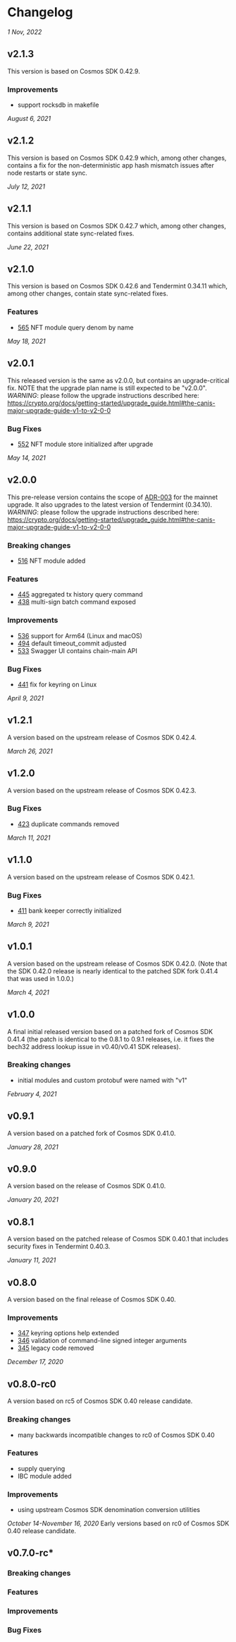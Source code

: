 # Changelog

*1 Nov, 2022*
## v2.1.3
This version is based on Cosmos SDK 0.42.9.
### Improvements
* support rocksdb in makefile

*August 6, 2021*

## v2.1.2
This version is based on Cosmos SDK 0.42.9 which, among other changes, contains a fix for the non-deterministic app hash mismatch
issues after node restarts or state sync.

*July 12, 2021*

## v2.1.1
This version is based on Cosmos SDK 0.42.7 which, among other changes, contains additional state sync-related fixes.

*June 22, 2021*

## v2.1.0
This version is based on Cosmos SDK 0.42.6 and Tendermint 0.34.11 which, among other changes, contain state sync-related fixes.

### Features
- [565](https://github.com/crypto-org-chain/chain-main/pull/565) NFT module query denom by name

*May 18, 2021*

## v2.0.1
This released version is the same as v2.0.0, but contains an upgrade-critical fix.
NOTE that the upgrade plan name is still expected to be "v2.0.0".
*WARNING*: please follow the upgrade instructions described here: https://crypto.org/docs/getting-started/upgrade_guide.html#the-canis-major-upgrade-guide-v1-to-v2-0-0

### Bug Fixes
- [552](https://github.com/crypto-org-chain/chain-main/pull/552) NFT module store initialized after upgrade

*May 14, 2021*

## v2.0.0
This pre-release version contains the scope of [ADR-003](https://github.com/crypto-org-chain/chain-main/blob/master/doc/architecture/adr-003.md) for the mainnet upgrade. It also upgrades to the latest version of Tendermint (0.34.10).
*WARNING*: please follow the upgrade instructions described here: https://crypto.org/docs/getting-started/upgrade_guide.html#the-canis-major-upgrade-guide-v1-to-v2-0-0

### Breaking changes
- [516](https://github.com/crypto-org-chain/chain-main/pull/516) NFT module added
### Features
- [445](https://github.com/crypto-org-chain/chain-main/pull/445) aggregated tx history query command
- [438](https://github.com/crypto-org-chain/chain-main/pull/438) multi-sign batch command exposed
### Improvements
- [536](https://github.com/crypto-org-chain/chain-main/pull/536) support for Arm64 (Linux and macOS)
- [494](https://github.com/crypto-org-chain/chain-main/pull/494) default timeout_commit adjusted
- [533](https://github.com/crypto-org-chain/chain-main/pull/533) Swagger UI contains chain-main API
### Bug Fixes
- [441](https://github.com/crypto-org-chain/chain-main/pull/441) fix for keyring on Linux

*April 9, 2021*

## v1.2.1
A version based on the upstream release of Cosmos SDK 0.42.4.

*March 26, 2021*

## v1.2.0
A version based on the upstream release of Cosmos SDK 0.42.3.
### Bug Fixes
* [423](https://github.com/crypto-org-chain/chain-main/pull/423) duplicate commands removed

*March 11, 2021*

## v1.1.0
A version based on the upstream release of Cosmos SDK 0.42.1.
### Bug Fixes
* [411](https://github.com/crypto-com/chain-main/pull/411) bank keeper correctly initialized

*March 9, 2021*
## v1.0.1
A version based on the upstream release of Cosmos SDK 0.42.0.
(Note that the SDK 0.42.0 release is nearly identical to the patched SDK fork 0.41.4 that was used in 1.0.0.)

*March 4, 2021*
## v1.0.0
A final initial released version based on a patched fork of Cosmos SDK 0.41.4
(the patch is identical to the 0.8.1 to 0.9.1 releases, i.e. it fixes the bech32 address lookup issue in v0.40/v0.41 SDK releases).

### Breaking changes
* initial modules and custom protobuf were named with "v1"

*February 4, 2021*
## v0.9.1
A version based on a patched fork of Cosmos SDK 0.41.0.

*January 28, 2021*
## v0.9.0
A version based on the release of Cosmos SDK 0.41.0.

*January 20, 2021*
## v0.8.1
A version based on the patched release of Cosmos SDK 0.40.1 that includes security fixes in Tendermint 0.40.3.

*January 11, 2021*
## v0.8.0
A version based on the final release of Cosmos SDK 0.40.
### Improvements
* [347](https://github.com/crypto-com/chain-main/pull/347) keyring options help extended
* [346](https://github.com/crypto-com/chain-main/pull/346) validation of command-line signed integer arguments
* [345](https://github.com/crypto-com/chain-main/pull/345) legacy code removed

*December 17, 2020*
## v0.8.0-rc0 
A version based on rc5 of Cosmos SDK 0.40 release candidate.
### Breaking changes
* many backwards incompatible changes to rc0 of Cosmos SDK 0.40
### Features
* supply querying
* IBC module added
### Improvements
* using upstream Cosmos SDK denomination conversion utilities


*October 14-November 16, 2020*
Early versions based on rc0 of Cosmos SDK 0.40 release candidate.
## v0.7.0-rc* 
### Breaking changes
### Features
### Improvements
### Bug Fixes
